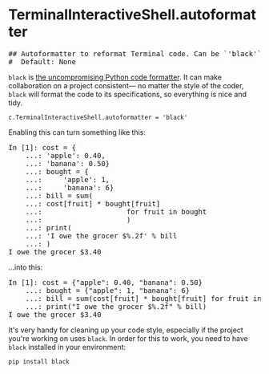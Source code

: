 # TerminalInteractiveShell.autoformatter

<pre class="output">
## Autoformatter to reformat Terminal code. Can be `'black'` or `None`
#  Default: None
</pre>

`black` is [the uncompromising Python code formatter](https://github.com/psf/black). It can make collaboration on a project consistent— no matter the style of the coder, `black` will format the code to its specifications, so everything is nice and tidy.

```
c.TerminalInteractiveShell.autoformatter = 'black'
```

Enabling this can turn something like this:

<pre class="output">
In [1]: cost = {
    ...: 'apple': 0.40,
    ...: 'banana': 0.50}
    ...: bought = {
    ...:     'apple': 1,
    ...:     'banana': 6}
    ...: bill = sum(
    ...: cost[fruit] * bought[fruit]
    ...:                    for fruit in bought
    ...:                    )
    ...: print(
    ...: 'I owe the grocer $%.2f' % bill
    ...: )
I owe the grocer $3.40
</pre>

…into this:

<pre class="output">
In [1]: cost = {"apple": 0.40, "banana": 0.50}
    ...: bought = {"apple": 1, "banana": 6}
    ...: bill = sum(cost[fruit] * bought[fruit] for fruit in bought)
    ...: print("I owe the grocer $%.2f" % bill)
I owe the grocer $3.40
</pre>

It's very handy for cleaning up your code style, especially if the project you're working on uses `black`. In order for this to work, you need to have `black` installed in your environment:

```
pip install black
```
